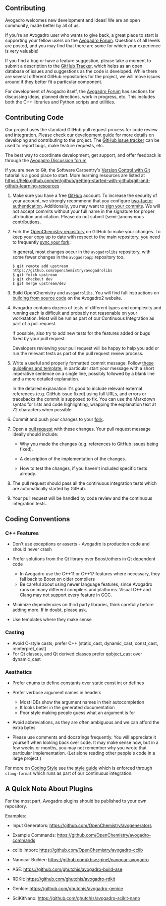 Contributing
------------

Avogadro welcomes new development and ideas! We are an open community, made better by all of us.

If you're an Avogadro user who wants to give back, a great
place to start is supporting your fellow users on the [Avogadro
Forum](https://discuss.avogadro.cc/). Questions of all levels are posted, 
and you may find that there are some for which your experience is very valuable!

If you find a bug or have a feature suggestion, please take a moment
to submit a description to the [GitHub Tracker](https://github.com/openchemistry/avogadrolibs/issues/), 
which helps as an open
database of issues and suggestions as the code is developed. While there are
several different GitHub repositories for the project, we will move
issues around if they better fit a particular component.

For development of Avogadro itself, the [Avogadro
Forum](https://discuss.avogadro.cc/) has sections for discussing
ideas, planned directions, work in progress, etc. This includes both the C++ libraries
and Python scripts and utilities.

## Contributing Code

Our project uses the standard GitHub pull request process for code review
and integration. Please check our [development][Development] guide for more
details on developing and contributing to the project. The [GitHub issue
tracker](https://github.com/openchemistry/avogadrolibs/issues) can be used to report bugs, make feature requests, etc.

The best way to coordinate development, get support, and offer feedback is
through the [Avogadro Discussion forum](https://discuss.avogadro.cc/)

If you are new to Git, the Software Carpentry's [Version Control with
Git](https://swcarpentry.github.io/git-novice/) tutorial is a good place to
start.  More learning resources are listed at
https://help.github.com/en/github/getting-started-with-github/git-and-github-learning-resources

1. Make sure you have a free [GitHub](https://github.com/) account. To increase
   the security of your account, we strongly recommend that you configure
   [two-factor authentication](https://docs.github.com/en/github/authenticating-to-github/securing-your-account-with-two-factor-authentication-2fa).
   Additionally, you may want to [sign your commits](https://docs.github.com/en/github/authenticating-to-github/managing-commit-signature-verification). We will not accept
   commits without your full name in the signature for proper attribution and citation.
   Please do not submit (semi-)anonymous contributions.

2. Fork the [OpenChemistry repository](https://github.com/openchemistry/openchemistry) on
   GitHub to make your changes.  To keep your copy up to date with respect to
   the main repository, you need to frequently [sync your
   fork](https://help.github.com/en/github/collaborating-with-issues-and-pull-requests/syncing-a-fork):

   In general, most changes occur in the `avogadrolibs` repository, with some fewer changes
   in the `avogadroapp` repository too.

   ```
   $ git remote add upstream https://github.com/openchemistry/avogadrolibs
   $ git fetch upstream
   $ git checkout dev
   $ git merge upstream/dev
   ```

3. Build OpenChemistry and `avogadrolibs`. You will find full instructions on [building from source code](http://two.avogadro.cc/install/build.html) on the Avogadro2 website.

4. Avogadro contains dozens of tests of different types and complexity and
   running each is difficult and probably not reasonable on your workstation.
   Most will be run as part of our Continuous Integration as part of a pull request.

   If possible, also try to add new tests for the features added or bugs fixed
   by your pull request.

   Developers reviewing your pull request will be happy to help you add or run
   the relevant tests as part of the pull request review process.

5. Write a useful and properly formatted commit message. 
   Follow [these guidelines and template](https://git-scm.com/book/en/v2/Distributed-Git-Contributing-to-a-Project#_commit_guidelines),
   in particular start your message with a short imperative sentence on a single
   line, possibly followed by a blank line and a more detailed explanation.

   In the detailed explanation it's good to include relevant external references
   (e.g. GitHub issue fixed) using full URLs, and errors or tracebacks the
   commit is supposed to fix.
   You can use the Markdown syntax for lists and code highlighting, wrapping the
   explanation text at 72 characters when possible.

6. Commit and push your changes to your
   [fork](https://help.github.com/en/github/using-git/pushing-commits-to-a-remote-repository).

7. Open a [pull
   request](https://help.github.com/en/github/collaborating-with-issues-and-pull-requests/creating-a-pull-request)
   with these changes. Your pull request message ideally should include:

   * Why you made the changes (e.g. references to GitHub issues being fixed).

   * A description of the implementation of the changes.

   * How to test the changes, if you haven't included specific tests already.

8. The pull request should pass all the continuous integration tests which are
   automatically started by GitHub.

9. Your pull request will be handled by code review and the continuous integration
    tests.

## Coding Conventions

### C++ Features

-  Don't use exceptions or asserts - Avogadro is production code and should never crash
-  Prefer solutions from the Qt library over Boost/others in Qt
   dependent code

   -  In Avogadro use the C++11 or C++17 features where necessary, they fall back
      to Boost on older compilers
   -  Be careful about using newer language features, since Avogadro runs on many
      different compilers and platforms. Visual C++ and Clang may not support every
      feature in GCC.

-  Minimize dependencies on third party libraries, think carefully
   before adding more. If in doubt, please ask.
-  Use templates where they make sense

### Casting

-  Avoid C-style casts, prefer C++ (static_cast, dynamic_cast,
   const_cast, reinterpret_cast)
-  For Qt classes, and Qt derived classes prefer qobject_cast over
   dynamic_cast

### Aesthetics

-  Prefer enums to define constants over static const int or defines
-  Prefer verbose argument names in headers

   -  Most IDEs show the argument names in their autocompletion
   -  It looks better in the generated documentation
   -  Poor style making people guess what an argument is for

-  Avoid abbreviations, as they are often ambiguous and we can afford
   the extra bytes
-  Please use comments and docstrings frequently. You will appreciate it
   yourself when looking back over code. It may make sense now, but in 
   a few weeks or months, you may not remember why you wrote that particular
   implementation. (Let alone reading other people's code in a large project.)

For more on [Coding Style](http://two.avogadro.cc/contrib/style.html) see the
[style guide](http://two.avogadro.cc/contrib/style.html) which is enforced through
`clang-format` which runs as part of our continuous integration.

## A Quick Note About Plugins

For the most part, Avogadro plugins should be published to your own repository.

Examples:
- Input Generators: https://github.com/OpenChemistry/avogenerators
- Example Commands: https://github.com/OpenChemistry/avogadro-commands
- cclib Import: https://github.com/OpenChemistry/avogadro-cclib
- Nanocar Builder: https://github.com/kbsezginel/nanocar-avogadro
- ASE: https://github.com/ghutchis/avogadro-build-ase
- RDKit: https://github.com/ghutchis/avogadro-rdkit
- GenIce: https://github.com/ghutchis/avogadro-genice
- SciKitNano: https://github.com/ghutchis/avogadro-scikit-nano

  [Development]: http://two.avogadro.cc/contrib/code.html "Development guide"
  [Wiki]: http://wiki.openchemistry.org/ "Open Chemistry wiki"
  [Doxygen]: http://two.avogadro.cc/api/index.html "API documentation"
